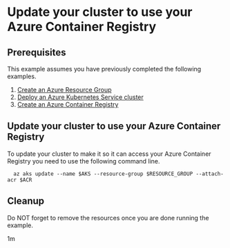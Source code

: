 
# Update your cluster to use your Azure Container Registry

## Prerequisites

This example assumes you have previously completed the following examples.

1. [Create an Azure Resource Group](../../group/create/)
1. [Deploy an Azure Kubernetes Service cluster](../create/)
1. [Create an Azure Container Registry](../../acr/create/)

## Update your cluster to use your Azure Container Registry

<!-- workflow.include(../../acr/create/README.md) -->

To update your cluster to make it so it can access your Azure Container
Registry you need to use the following command line.

```shell
  az aks update --name $AKS --resource-group $RESOURCE_GROUP --attach-acr $ACR
```

## Cleanup

Do NOT forget to remove the resources once you are done running the example.

1m
